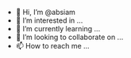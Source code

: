 - 👋 Hi, I’m @absiam
- 👀 I’m interested in ...
- 🌱 I’m currently learning ...
- 💞️ I’m looking to collaborate on ...
- 📫 How to reach me ...

<!---
absiam/absiam is a ✨ special ✨ repository because its `README.md` (this file) appears on your GitHub profile.
You can click the Preview link to take a look at your changes.
--->
